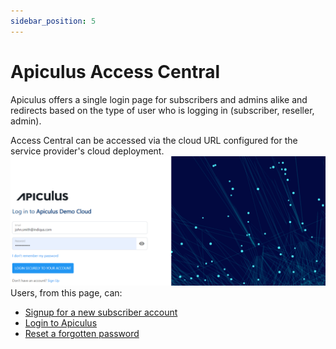 ```yaml
---
sidebar_position: 5
---
```

# Apiculus Access Central

Apiculus offers a single login page for subscribers and admins alike and redirects based on the type of user who is logging in (subscriber, reseller, admin).

Access Central can be accessed via the cloud URL configured for the service provider's cloud deployment.
![Apiculus Central](ApiculusCentral.png)
Users, from this page, can:

- [Signup for a new subscriber account](SigningUp)
- [Login to Apiculus](LoggingIn)
- [Reset a forgotten password](ResettingPassword)